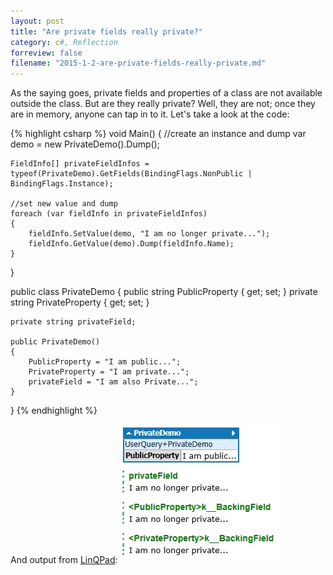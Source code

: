 ```yaml
---
layout: post
title: "Are private fields really private?"
category: c#, Reflection
forreview: false
filename: "2015-1-2-are-private-fields-really-private.md"
---
```


As the saying goes, private fields and properties of a class are not available outside the class. But are they really private? Well, they are not; once they are in memory, anyone can tap in to it.
Let's take a look at the code:

{% highlight csharp %}
void Main()
{
	//create an instance and dump
	var demo = new PrivateDemo().Dump();
	
	FieldInfo[] privateFieldInfos = typeof(PrivateDemo).GetFields(BindingFlags.NonPublic | BindingFlags.Instance);
	
	//set new value and dump
	foreach (var fieldInfo in privateFieldInfos)
	{
		fieldInfo.SetValue(demo, "I am no longer private...");
		fieldInfo.GetValue(demo).Dump(fieldInfo.Name);
	}
}

public class PrivateDemo
{
	public string PublicProperty { get; set; }
	private string PrivateProperty { get; set; }

	private string privateField;
	
	public PrivateDemo()
	{
		PublicProperty = "I am public...";
		PrivateProperty = "I am private...";
		privateField = "I am also Private...";
	}
}
{% endhighlight %}

And output from [LinQPad][1]:
![](https://raw.githubusercontent.com/amithegde/amithegde.github.io/master/contents/img/2015-1-2-accessing-private-fields-output.jpg)

[1]:http://www.linqpad.net/